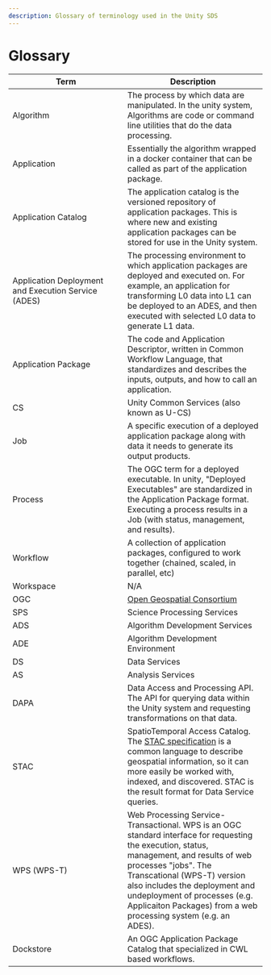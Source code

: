 ```yaml
---
description: Glossary of terminology used in the Unity SDS
---
```


# Glossary

<table><thead><tr><th width="212">Term</th><th>Description</th></tr></thead><tbody><tr><td>Algorithm</td><td>The process by which data are manipulated. In the unity system, Algorithms are code or  command line utilities that do the data processing.</td></tr><tr><td>Application</td><td>Essentially the algorithm wrapped in a docker container that can be called as part of the application package.</td></tr><tr><td>Application Catalog</td><td>The application catalog is the versioned repository of application packages. This is where new and existing application packages can be stored for use in the Unity system.</td></tr><tr><td>Application Deployment and Execution Service (ADES)</td><td>The processing environment to which  application packages are deployed and executed on. For example, an application for transforming L0 data into L1 can be deployed to an ADES, and then executed with selected L0 data to generate L1 data.</td></tr><tr><td>Application Package</td><td>The code and Application Descriptor, written in Common Workflow Language, that standardizes and describes the inputs, outputs, and how to call an application.</td></tr><tr><td>CS</td><td>Unity Common Services (also known as U-CS)</td></tr><tr><td>Job</td><td>A specific execution of a deployed application package along with data it needs to generate its output products.</td></tr><tr><td>Process</td><td>The OGC term for a deployed executable. In unity, "Deployed Executables" are standardized in the Application Package format. Executing a process results in a Job (with status, management, and results).</td></tr><tr><td>Workflow</td><td>A collection of application packages, configured to work together (chained, scaled, in parallel, etc) </td></tr><tr><td>Workspace</td><td>N/A</td></tr><tr><td>OGC</td><td><a href="https://www.ogc.org/">Open Geospatial Consortium</a></td></tr><tr><td>SPS</td><td>Science Processing Services</td></tr><tr><td>ADS</td><td>Algorithm Development Services</td></tr><tr><td>ADE</td><td>Algorithm Development Environment</td></tr><tr><td>DS</td><td>Data Services</td></tr><tr><td>AS</td><td>Analysis Services</td></tr><tr><td>DAPA</td><td>Data Access and Processing API. The API for querying data within the Unity system and requesting transformations on that data.</td></tr><tr><td>STAC</td><td>SpatioTemporal Access Catalog. The <a href="https://stacspec.org/en">STAC specification</a> is a common language to describe geospatial information, so it can more easily be worked with, indexed, and discovered. STAC is the result format for Data Service queries.</td></tr><tr><td>WPS (WPS-T)</td><td>Web Processing Service-Transactional. WPS is an OGC standard interface for requesting the execution, status, management, and results of web processes "jobs". The Transcational (WPS-T) version also includes the deployment and undeployment of processes (e.g. Applicaiton Packages) from a web processing system (e.g. an ADES). </td></tr><tr><td>Dockstore</td><td>An OGC Application Package Catalog that specialized in CWL based workflows.</td></tr></tbody></table>

